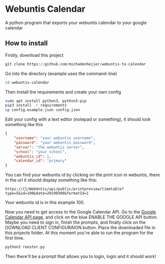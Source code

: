 # Webuntis Calendar

A python program that exports your webuntis calendar to your google calendar

## How to install

Firstly, download this project

``` python
git clone https://github.com/michadenheijer/webuntis-to-calendar
```

Go into the directory (example uses the command-line)

```bash
cd webuntis-calendar
```

Then install the requirements and create your own config

```bash
sudo apt install python3, python3-pip
pip3 install -r requirements
cp config.example.json config.json
```

Edit your config with a text editor (notepad or something), it should look something like this

```json
{
    "username": "your webuntis username",
    "password": "your webuntis password",
    "server": "the webuntis server",
    "school": "your school",
    "webuntis_id": 1,
    "calendar_id": "primary"
}
```

You can find your webuntis id by clicking on the print icon in webuntis, there in the url it should display something like this:

```url
https://{}/WebUntis/api/public/printpreview/timetable?type=5&id=100&date=20190308&formatId=1
```

Your webuntis id is in this example 100.

Now you need to get access to the Google Calendar API.
Go to the [Google Calendar API page](https://developers.google.com/calendar/quickstart/python), and click on the blue ENABLE THE GOOGLE API button.
Maybe you need to sign in, finish the prompts, and finally click on the DOWNLOAD CLIENT CONFIGURAION button. Place the downloaded file in this projects folder. At this moment you're able to run the program for the first time.

```bash
python3 rooster.py
```

Then there'll be a prompt that allows you to login, login and it should work!